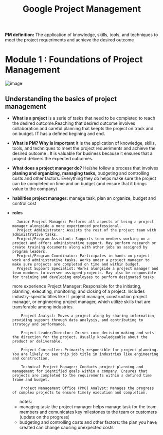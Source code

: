 # <p align="center"> Google Project Management <br/>  <em></em> </p>
<br/>

**PM definition:** The application of knowledge, skills, tools, and techniques to meet the project requeriments and achieve the desired outcome 

# Module 1 : Foundations of Project Management

![image](https://github.com/JillieChang/Google-Project-Management/assets/57914884/113ca696-b71d-4d99-96a5-7b15cf210b48)

## Understanding the basics of project management
- **What is a project** is a serie of tasks that need to be completed to reach the desired outcome.Reaching that desired outcome involves collaboration and careful planning that keepts the project on track and on budget. IT has a defined begining and end.
- **What is PM? Why is important** It is the application of knowledge, skills, tools, and techniques to meet the project requeriments and achieve the desired outcome . It is valuable for business because it ensures that a project delivers the expected outcomes.
- **What does a project manager do?** He/she follow a process that involves **planing and organizing**, **managing tasks**, budgeting and controlling costs and other factors. Everything they do helps make sure the project can be completed on time and on budget (and ensure that it brings value to the company)
- **habilities project manager:** manage task, plan an organize, budget and control cost
- **roles**
  
        Junior Project Manager: Performs all aspects of being a project manager alongside a more experienced professional.
        Project Administrator: Assists the rest of the project team with administrative tasks. 
        Project/Program Assistant: Supports team members working on a project and offers administrative support. May perform research or create training documents along with other jobs as assigned by program leaders.
        Project/Program Coordinator: Participates in hands-on project work and administrative tasks. Works under a project manager to make sure projects are completed on time and within budget.
        Project Support Specialist: Works alongside a project manager and team members to oversee assigned projects. May also be responsible for training and developing employees to perform designated tasks.

  more experience 
          Project Manager: Responsible for the initiating, planning, executing, monitoring, and closing of a project. Includes industry-specific titles like IT project manager, construction project manager, or engineering project manager, which utilize skills that are transferable among industries.
          
          Project Analyst: Moves a project along by sharing information, providing support through data analysis, and contributing to strategy and performance. 
          
          Project Leader/Director: Drives core decision-making and sets the direction for the project. Usually knowledgeable about the product or deliverable. 
          
          Project Controller: Primarily responsible for project planning. You are likely to see this job title in industries like engineering and construction.
          
          Technical Project Manager: Conducts project planning and management for identified goals within a company. Ensures that projects are completed to the requirements within a defined time frame and budget.
          
          Project Management Office (PMO) Analyst: Manages the progress of complex projects to ensure timely execution and completion. 

    <ul> notes:
      <li> managing task: the project manager helps manage task for the team members and comunicates key milestones to the team or customers (update on the progress)</li> 
      <li> budgeting and controlling costs and other factors: the plan you have created can change causing unexpected costs </li> 
    </ul>
